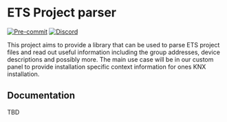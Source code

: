 # ETS Project parser

[![Pre-commit](https://img.shields.io/badge/pre--commit-enabled-brightgreen?logo=pre-commit&logoColor=f8b424)](https://github.com/pre-commit/pre-commit)
[![Discord](https://img.shields.io/discord/338619021215924227?color=7289da&label=Discord&logo=discord&logoColor=7289da)](https://discord.gg/bkZe9m4zvw)

This project aims to provide a library that can be used to parse ETS project files and read out useful information including
the group addresses, device descriptions and possibly more. The main use case will be in our custom panel to provide
installation specific context information for ones KNX installation.

## Documentation

TBD
